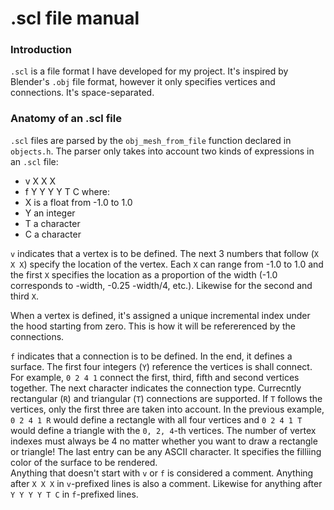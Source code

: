 # .scl file manual

### Introduction

`.scl` is a file format I have developed for my project. It's inspired by Blender's `.obj` file format, however it only specifies vertices and connections. It's space-separated.

### Anatomy of an .scl file

`.scl` files are parsed by the `obj_mesh_from_file` function declared in `objects.h`. The parser only takes into account two kinds of expressions in an `.scl` file:
* v X X X  
* f Y Y Y Y T C
where:  
* X is a float from -1.0 to 1.0  
* Y an integer  
* T a character  
* C a character

`v` indicates that a vertex is to be defined. The next 3 numbers that follow (`X X X`) specify the location of the vertex. Each `X` can range from -1.0 to 1.0 and the first `X` specifies the location as a proportion of the width (-1.0 corresponds to -width, -0.25 -width/4, etc.). Likewise for the second and third `X`.  

When a vertex is defined, it's assigned a unique incremental index under the hood starting from zero. This is how it will be refererenced by the connections.  

`f` indicates that a connection is to be defined. In the end, it defines a surface. The first four integers (`Y`) reference the vertices is shall connect. For example, `0 2 4 1` connect the first, third, fifth and second vertices together. The next character indicates the connection type. Currecntly rectangular (`R`) and triangular (`T`) connections are supported. If `T` follows the vertices, only the first three are taken into account. In the previous example, `0 2 4 1 R` would define a rectangle with all four vertices and `0 2 4 1 T` would define a triangle with the `0, 2, 4`-th vertices. The number of vertex indexes must always be 4 no matter whether you want to draw a rectangle or triangle! The last entry can be any ASCII character. It specifies the filliing color of the surface to be rendered.  
Anything that doesn't start with `v` or `f` is considered a comment. Anything after `X X X` in `v`-prefixed lines is also a comment. Likewise for anything after `Y Y Y Y T C` in `f`-prefixed lines.

